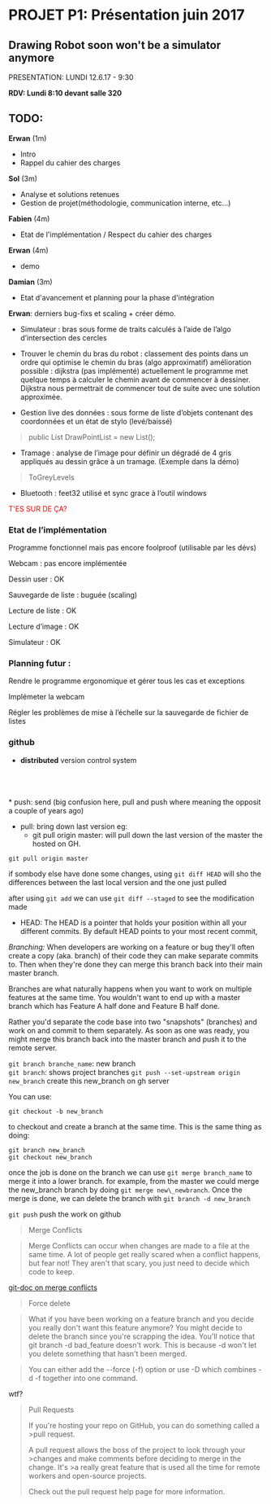 # PROJET P1: Présentation juin 2017

## Drawing Robot soon won't be a simulator anymore


PRESENTATION: LUNDI 12.6.17 - 9:30

**RDV: Lundi 8:10 devant salle 320**

## TODO:


**Erwan** (1m)
* Intro
* Rappel du cahier des charges

**Sol** (3m)
* Analyse et solutions retenues
* Gestion de projet(méthodologie, communication interne, etc...)

**Fabien** (4m)
* Etat de l'implémentation / Respect du cahier des charges

**Erwan** (4m)
* demo

**Damian** (3m)
* Etat d'avancement et planning pour la phase d'intégration


**Erwan**: derniers bug-fixs et scaling + créer démo.




* Simulateur : bras sous forme de traits calculés à l’aide de l’algo d’intersection des cercles

* Trouver le chemin du bras du robot : classement des points dans un ordre qui optimise le chemin du bras (algo approximatif) amélioration possible : dijkstra (pas implémenté) actuellement le programme met quelque temps à calculer le chemin avant de commencer à dessiner. Dijkstra nous permettrait de commencer tout de suite avec une solution approximée.

* Gestion live des données : sous forme de liste d’objets contenant des coordonnées et un état de stylo (levé/baissé)

> public List<PixelPointF> DrawPointList = new List<PixelPointF>();





* Tramage : analyse de l’image pour définir un dégradé de 4 gris appliqués au dessin grâce à un tramage. (Exemple dans la démo)

> ToGreyLevels



* Bluetooth : feet32 utilisé et sync grace à l’outil windows

<span style="color:red"> T'ES SUR DE ÇA? </span>


### Etat de l’implémentation

Programme fonctionnel mais pas encore foolproof (utilisable par les dévs)

Webcam : pas encore implémentée

Dessin user : OK

Sauvegarde de liste : buguée (scaling)

Lecture de liste : OK

Lecture d’image : OK

Simulateur : OK

### Planning futur :

Rendre le programme ergonomique et gérer tous les cas et exceptions

Implémeter la webcam

Régler les problèmes de mise à l’échelle sur la sauvegarde de fichier de listes







### github

* **distributed** version control system
<br>
<br>
<br>
* push: send (big confusion here, pull and push where meaning the opposit a couple of years ago)

* pull: bring down last version eg:
    * git pull origin master: will pull down the last version of the master the hosted on GH.

`git pull origin master`

if sombody else have done some changes, using `git diff HEAD` will sho the differences between the last local version and the one just pulled

after using `git add` we can use `git diff --staged` to see the modification made

* HEAD: The HEAD is a pointer that holds your position within all your different commits. By default HEAD points to your most recent commit,


*Branching:*
When developers are working on a feature or bug they'll often create a copy (aka. branch) of their code they can make separate commits to. Then when they're done they can merge this branch back into their main master branch.

Branches are what naturally happens when you want to work on multiple features at the same time. You wouldn't want to end up with a master branch which has Feature A half done and Feature B half done.

Rather you'd separate the code base into two "snapshots" (branches) and work on and commit to them separately. As soon as one was ready, you might merge this branch back into the master branch and push it to the remote server.  

`git branch branche_name`: new branch  
`git branch`: shows project branches
`git push --set-upstream origin new_branch` create this new_branch on gh server

You can use:

`git checkout -b new_branch`

to checkout and create a branch at the same time. This is the same thing as doing:

`git branch new_branch`  
`git checkout new_branch`

once the job is done on the branch we can use `git merge branch_name` to merge it into a lower branch. for example, from the master we could merge the new_branch branch by doing `git merge new\_newbranch`. Once the merge is done, we can delete the branch with `git branch -d new_branch`

`git push` push the work on github

>Merge Conflicts

>Merge Conflicts can occur when changes are made to a file at the same time. A lot of people get really scared when a conflict happens, but fear not! They aren't that scary, you just need to decide which code to keep.

[git-doc on merge conflicts](https://git-scm.com/docs/git-merge#_how_conflicts_are_presented)

>Force delete

>What if you have been working on a feature branch and you decide you really don't want this feature anymore? You might decide to delete the branch since you're scrapping the idea. You'll notice that git branch -d bad_feature doesn't work. This is because -d won't let you delete something that hasn't been merged.

>You can either add the --force (-f) option or use -D which combines -d -f together into one command.




wtf?
>Pull Requests
>
>If you're hosting your repo on GitHub, you can do something called a >pull request.
>
>A pull request allows the boss of the project to look through your >changes and make comments before deciding to merge in the change. It's >a really great feature that is used all the time for remote workers and open-source projects.
>
>Check out the pull request help page for more information.




<!--
### Algorithmes utilisés

* bressenham  
    * [Algorithme de tracé de segment de Bresenham](https://fr.wikipedia.org/wiki/Algorithme_de_trac%C3%A9_de_segment_de_Bresenham)
* dijkstra
    > ok
* intersection des cercles 
    > ok
    * [dermine where two circles intersect](http://csharphelper.com/blog/2014/09/determine-where-two-circles-intersect-in-c/)
* sortbydistance:


sortByDistance
```c#
private List<PixelPointF> SortByDistance(List<PixelPointF> lst)
{
    List<PixelPointF> output = new List<PixelPointF>();
    output.Add(lst[NearestPoint(new PixelPointF(new PointF(0, 0), false), lst)]);
    lst.Remove(output[0]);
    int x = 0;
    for (int i = 0; i < lst.Count + x; i++)
    {
        output.Add(lst[NearestPoint(output[output.Count - 1], lst)]);
        lst.Remove(output[output.Count - 1]);
        x++;

        progressBarProcessing.Maximum = lst.Count() + x + 1;
        progressBarProcessing.Value = x;

        Application.DoEvents();
    }
    return output;
}
}
```

     
nearestPoint
```c#
private int NearestPoint(PixelPointF srcPt, List<PixelPointF> lookIn)
{
    KeyValuePair<double, int> smallestDistance = new KeyValuePair<double, int>();
    for (int i = 0; i < lookIn.Count; i++)
    {
        double distance = Math.Sqrt(Math.Pow(srcPt.Coordinates.X - lookIn[i].Coordinates.X, 2) + 
                            Math.Pow(srcPt.Coordinates.Y - lookIn[i].Coordinates.Y, 2));
        if (i == 0)
        {
            smallestDistance = new KeyValuePair<double, int>(distance, i);
        }
        else
        {
            if (distance < smallestDistance.Key)
            {
                smallestDistance = new KeyValuePair<double, int>(distance, i);
            }
        }
    }
    return smallestDistance.Value;
}
```



Circle intersection
```c#
private int FindCircleCircleIntersections(float cx0, float cy0, float radius0, float cx1, float cy1, float radius1, out PointF intersection1, out PointF intersection2)
{
    // Find the distance between the centers.
    float dx = cx0 - cx1;
    float dy = cy0 - cy1;
    double dist = Math.Sqrt(dx * dx + dy * dy);

    // See how many solutions there are.
    if (dist > radius0 + radius1)
    {
        // No solutions, the circles are too far apart.
        intersection1 = new PointF(float.NaN, float.NaN);
        intersection2 = new PointF(float.NaN, float.NaN);
        return 0;
    }
    else if (dist < Math.Abs(radius0 - radius1))
    {
        // No solutions, one circle contains the other.
        intersection1 = new PointF(float.NaN, float.NaN);
        intersection2 = new PointF(float.NaN, float.NaN);
        return 0;
    }
    else if ((dist == 0) && (radius0 == radius1))
    {
        // No solutions, the circles coincide.
        intersection1 = new PointF(float.NaN, float.NaN);
        intersection2 = new PointF(float.NaN, float.NaN);
        return 0;
    }
    else
    {
        // Find a and h.
        double a = (radius0 * radius0 - radius1 * radius1 + dist * dist) / (2 * dist);
        double h = Math.Sqrt(radius0 * radius0 - a * a);

        // Find P2.
        double cx2 = cx0 + a * (cx1 - cx0) / dist;
        double cy2 = cy0 + a * (cy1 - cy0) / dist;

        // Get the points P3.
        intersection1 = new PointF(
            (float)(cx2 + h * (cy1 - cy0) / dist),
            (float)(cy2 - h * (cx1 - cx0) / dist));
        intersection2 = new PointF(
            (float)(cx2 - h * (cy1 - cy0) / dist),
            (float)(cy2 + h * (cx1 - cx0) / dist));

        // See if we have 1 or 2 solutions.
        if (dist == radius0 + radius1) return 1;
        return 2;
    }
}
```-->
